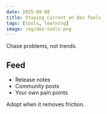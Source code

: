 ```yaml
---
date: 2025-09-08
title: Staying Current on Dev Tools
tags: [tools, learning]
image: /og/dev-tools.png
---
```


Chase problems, not trends.

## Feed
- Release notes
- Community posts
- Your own pain points

Adopt when it removes friction.


